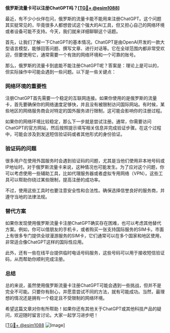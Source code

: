 **俄罗斯流量卡可以注册ChatGPT吗？[[TG💪+ @esim1088](https://t.me/s/esim1088)]**

最近，有不少小伙伴在问，俄罗斯的流量卡能不能用来注册ChatGPT。这个问题其实挺常见的，毕竟很多人都想尝试这个强大的AI工具，但又担心自己的网络环境或者设备可能不支持。今天，我们就来详细聊聊这个话题。

首先，让我们了解一下ChatGPT的基本情况。ChatGPT是由OpenAI开发的一款大型语言模型，能够回答问题、撰写文章、进行对话等。它在全球范围内都非常受欢迎，但要使用它，通常需要一个有效的网络环境和一个可靠的账号。

那么，俄罗斯的流量卡到底能不能注册ChatGPT呢？答案是：理论上是可以的，但实际操作中可能会遇到一些问题。以下是一些关键点：

### 网络环境的重要性

注册ChatGPT首先需要一个稳定的互联网连接。如果你使用的是俄罗斯的流量卡，首先要确保你的网络速度足够快，并且没有被限制访问国际网站。有时候，某些地区的网络服务商会对特定的国外服务进行限制，这可能会影响你的注册过程。

如果你的网络环境比较稳定，那么下一步就是尝试注册。通常，你需要访问ChatGPT的官方网站，然后按照提示填写相关信息并完成验证步骤。在这个过程中，可能会涉及到发送短信验证码或者其他形式的身份验证。

### 验证码的问题

很多用户在使用外国服务时会遇到验证码的问题，尤其是当他们使用非本地号码或IP地址时。对于俄罗斯流量卡来说，这种情况也可能发生。为了应对这个问题，你可以考虑使用一些辅助工具，比如代理服务器或者虚拟专用网络（VPN）。这些工具可以帮助你绕过某些限制，提高注册的成功率。

不过，使用这些工具时也要注意安全性和合法性。确保选择信誉良好的服务商，并遵守当地的法律法规。

### 替代方案

如果你发现使用俄罗斯流量卡注册ChatGPT确实存在困难，也可以考虑其他替代方案。例如，你可以借朋友的手机卡，或者购买一张支持国际服务的SIM卡。市面上有很多专门提供全球漫游服务的SIM卡，它们通常可以在多个国家和地区使用，非常适合像ChatGPT这样的国际性应用。

此外，还有一些在线平台提供临时电话号码服务，这些号码可以用于接收短信验证码，从而帮助你顺利完成注册。

### 总结

总的来说，虽然使用俄罗斯流量卡注册ChatGPT可能会遇到一些挑战，但并不是完全不可能。只要你有耐心，并愿意尝试不同的方法，就有可能成功。当然，最理想的情况还是拥有一个稳定且不受限制的网络环境。

希望这篇文章对你有所帮助！如果你还有其他关于ChatGPT或其他科技产品的疑问，欢迎随时留言讨论。大家一起学习进步吧！

[[TG💪+ @esim1088](https://t.me/s/esim1088) ![Image](https://i.postimg.cc/4NQfJmqS/Snipaste-2025-05-13-00-14-12.png)]